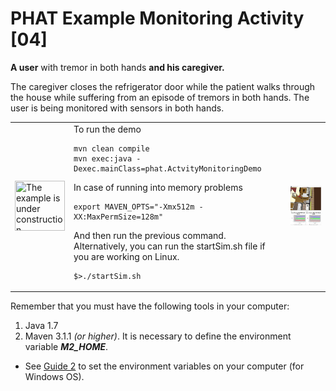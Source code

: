 # PHAT Example Monitoring Activity [04]
<b>A user</b> with tremor in both hands <b>and his caregiver.</b>

The caregiver closes the refrigerator door while the patient walks through the house while suffering from an episode of tremors in both hands.
The user is being monitored with sensors in both hands.
<table>
<tr>
    <td>
        <img height="80" width="80" src="https://github.com/mfcardenas/phat_examples/blob/master/img/in_progress.png" title="The example is under construction"/>
    </td>
    <td>  
To run the demo

```
mvn clean compile
mvn exec:java -Dexec.mainClass=phat.ActvityMonitoringDemo
```
In case of running into memory problems
```
export MAVEN_OPTS="-Xmx512m -XX:MaxPermSize=128m"
```
And then run the previous command.
Alternatively, you can run the startSim.sh file if you are working on Linux.
```
$>./startSim.sh
```

   </td>
    <td>
        <img src="https://github.com/mfcardenas/phat_example_monitoring_04/blob/master/img/img_older_people_home.png" />
    </td>
</tr>
</table>

Remember that you must have the following tools in your computer:

1. Java 1.7
2. Maven 3.1.1 <i>(or higher)</i>. It is necessary to define the environment variable <i><b>M2_HOME</b></i>.

[Guide 2]: http://grasia.fdi.ucm.es/aide/software/2016/01/22/path.html
- See [Guide 2] to set the environment variables on your computer (for Windows OS).
